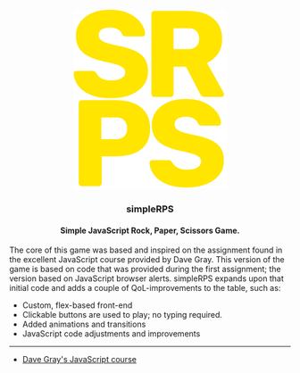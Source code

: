 <p align="center">
<img src="/favicon/srps-git-2.png" alt="srps logo">
</p>

<h3 align="center">simpleRPS</h3>
<h4 align="center">Simple JavaScript Rock, Paper, Scissors Game.</h4>

The core of this game was based and inspired on the assignment found in the excellent JavaScript course provided by Dave Gray. This version of the game is based on code that was provided during the first assignment; the version based on JavaScript browser alerts. simpleRPS expands upon that initial code and adds a couple of QoL-improvements to the table, such as:

- Custom, flex-based front-end
- Clickable buttons are used to play; no typing required.
- Added animations and transitions
- JavaScript code adjustments and improvements

---

- [Dave Gray's JavaScript course](https://youtu.be/EfAl9bwzVZk?t=3877)
